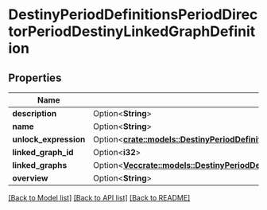 # DestinyPeriodDefinitionsPeriodDirectorPeriodDestinyLinkedGraphDefinition

## Properties

Name | Type | Description | Notes
------------ | ------------- | ------------- | -------------
**description** | Option<**String**> |  | [optional]
**name** | Option<**String**> |  | [optional]
**unlock_expression** | Option<[**crate::models::DestinyPeriodDefinitionsPeriodDestinyUnlockExpressionDefinition**](Destiny.Definitions.DestinyUnlockExpressionDefinition.md)> |  | [optional]
**linked_graph_id** | Option<**i32**> |  | [optional]
**linked_graphs** | Option<[**Vec<crate::models::DestinyPeriodDefinitionsPeriodDirectorPeriodDestinyLinkedGraphEntryDefinition>**](Destiny.Definitions.Director.DestinyLinkedGraphEntryDefinition.md)> |  | [optional]
**overview** | Option<**String**> |  | [optional]

[[Back to Model list]](../README.md#documentation-for-models) [[Back to API list]](../README.md#documentation-for-api-endpoints) [[Back to README]](../README.md)


